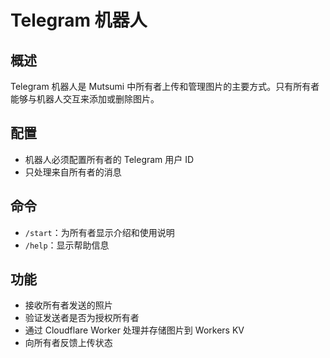 # Telegram 机器人

## 概述

Telegram 机器人是 Mutsumi 中所有者上传和管理图片的主要方式。只有所有者能够与机器人交互来添加或删除图片。

## 配置

- 机器人必须配置所有者的 Telegram 用户 ID
- 只处理来自所有者的消息

## 命令

- `/start`：为所有者显示介绍和使用说明
- `/help`：显示帮助信息

## 功能

- 接收所有者发送的照片
- 验证发送者是否为授权所有者
- 通过 Cloudflare Worker 处理并存储图片到 Workers KV
- 向所有者反馈上传状态